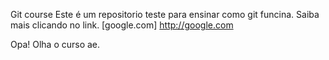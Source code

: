 Git course
Este é um repositorio teste para ensinar como git funcina. Saiba mais clicando no link.
[google.com] http://google.com

Opa! Olha o curso ae.

